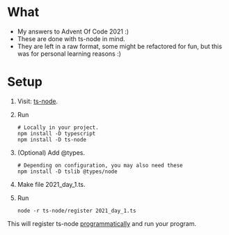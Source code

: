 # What

* My answers to Advent Of Code 2021 :) 
* These are done with ts-node in mind.
* They are left in a raw format, some might be refactored for fun, but this was for personal learning reasons :)

# Setup
1. Visit: [ts-node](https://github.com/TypeStrong/ts-node).   
2. Run    

    ```
    # Locally in your project.
    npm install -D typescript
    npm install -D ts-node
    ```

3. (Optional) Add @types.

    ```
    # Depending on configuration, you may also need these
    npm install -D tslib @types/node
    ```

4. Make file 2021_day_1.ts.    
5. Run

    ```
    node -r ts-node/register 2021_day_1.ts
    ```

This will register ts-node [programmatically](https://github.com/TypeStrong/ts-node#programmatic) and run your program.
